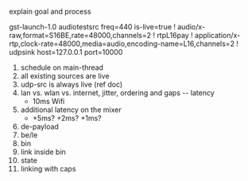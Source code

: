 explain goal and process

gst-launch-1.0 audiotestsrc freq=440 is-live=true ! audio/x-raw,format=S16BE,rate=48000,channels=2 ! rtpL16pay ! application/x-rtp,clock-rate=48000,media=audio,encoding-name=L16,channels=2 ! udpsink host=127.0.0.1 port=10000

1. schedule on main-thread
2. all existing sources are live
3. udp-src is always live (ref doc)
4. lan vs. wlan vs. internet, jitter, ordering and gaps -- latency
   - 10ms Wifi
5. additional latency on the mixer
   - +5ms? +2ms? +1ms?
6. de-payload
7. be/le
8. bin
9. link inside bin
10. state
11. linking with caps
